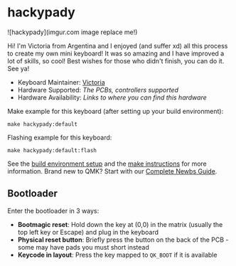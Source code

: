 # hackypady

![hackypady](imgur.com image replace me!)

Hi! I'm Victoria from Argentina and I enjoyed (and suffer xd) all this process to create my own mini keyboard! It was so amazing and I have improved a lot of skills, so cool!
Best wishes for those who didn't finish, you can do it. 
See ya!

* Keyboard Maintainer: [Victoria](https://github.com/Vichack18)
* Hardware Supported: *The PCBs, controllers supported*
* Hardware Availability: *Links to where you can find this hardware*

Make example for this keyboard (after setting up your build environment):

    make hackypady:default

Flashing example for this keyboard:

    make hackypady:default:flash

See the [build environment setup](https://docs.qmk.fm/#/getting_started_build_tools) and the [make instructions](https://docs.qmk.fm/#/getting_started_make_guide) for more information. Brand new to QMK? Start with our [Complete Newbs Guide](https://docs.qmk.fm/#/newbs).

## Bootloader

Enter the bootloader in 3 ways:

* **Bootmagic reset**: Hold down the key at (0,0) in the matrix (usually the top left key or Escape) and plug in the keyboard
* **Physical reset button**: Briefly press the button on the back of the PCB - some may have pads you must short instead
* **Keycode in layout**: Press the key mapped to `QK_BOOT` if it is available
